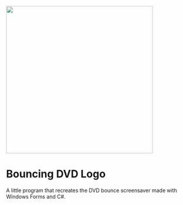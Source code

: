 <img src = "https://images-wixmp-ed30a86b8c4ca887773594c2.wixmp.com/f/f9fd1ce8-6cd6-446b-a8b5-fc5cea739a59/d5vkgzp-51764afc-0c0a-40f2-a578-ed215e254885.png/v1/fill/w_1024,h_590,strp/dvd___white_logo_by_gbmpersonal_d5vkgzp-fullview.png?token=eyJ0eXAiOiJKV1QiLCJhbGciOiJIUzI1NiJ9.eyJzdWIiOiJ1cm46YXBwOjdlMGQxODg5ODIyNjQzNzNhNWYwZDQxNWVhMGQyNmUwIiwiaXNzIjoidXJuOmFwcDo3ZTBkMTg4OTgyMjY0MzczYTVmMGQ0MTVlYTBkMjZlMCIsIm9iaiI6W1t7ImhlaWdodCI6Ijw9NTkwIiwicGF0aCI6IlwvZlwvZjlmZDFjZTgtNmNkNi00NDZiLWE4YjUtZmM1Y2VhNzM5YTU5XC9kNXZrZ3pwLTUxNzY0YWZjLTBjMGEtNDBmMi1hNTc4LWVkMjE1ZTI1NDg4NS5wbmciLCJ3aWR0aCI6Ijw9MTAyNCJ9XV0sImF1ZCI6WyJ1cm46c2VydmljZTppbWFnZS5vcGVyYXRpb25zIl19.-iVmvm3ZQE0H9JeVHM99GPyh_DPX5TIfE1vAD1gttno" width="400" />

<h1>Bouncing DVD Logo</h1>

A little program that recreates the DVD bounce screensaver made with Windows Forms and C#.
